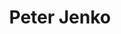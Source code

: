 ---
SICRIS: null
draft: false
fixName: peter_jenko
lab: null
labPos: null
location: R3.46 - Služba za komuniciranje
mailInfo: peter.jenko@fri.uni-lj.si
officeHours: null
profName: Peter Jenko
profTitle: Služba za komuniciranje
telephoneInfo: null
title: Peter Jenko
---